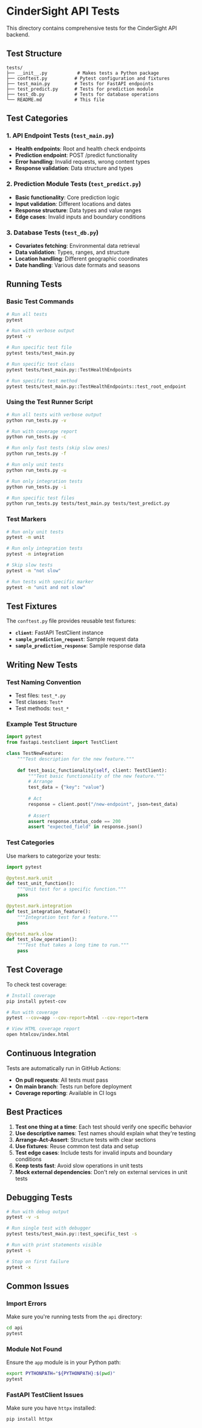 # CinderSight API Tests

This directory contains comprehensive tests for the CinderSight API backend.

## Test Structure

```
tests/
├── __init__.py           # Makes tests a Python package
├── conftest.py          # Pytest configuration and fixtures
├── test_main.py         # Tests for FastAPI endpoints
├── test_predict.py      # Tests for prediction module
├── test_db.py           # Tests for database operations
└── README.md            # This file
```

## Test Categories

### 1. **API Endpoint Tests** (`test_main.py`)
- **Health endpoints**: Root and health check endpoints
- **Prediction endpoint**: POST /predict functionality
- **Error handling**: Invalid requests, wrong content types
- **Response validation**: Data structure and types

### 2. **Prediction Module Tests** (`test_predict.py`)
- **Basic functionality**: Core prediction logic
- **Input validation**: Different locations and dates
- **Response structure**: Data types and value ranges
- **Edge cases**: Invalid inputs and boundary conditions

### 3. **Database Tests** (`test_db.py`)
- **Covariates fetching**: Environmental data retrieval
- **Data validation**: Types, ranges, and structure
- **Location handling**: Different geographic coordinates
- **Date handling**: Various date formats and seasons

## Running Tests

### Basic Test Commands

```bash
# Run all tests
pytest

# Run with verbose output
pytest -v

# Run specific test file
pytest tests/test_main.py

# Run specific test class
pytest tests/test_main.py::TestHealthEndpoints

# Run specific test method
pytest tests/test_main.py::TestHealthEndpoints::test_root_endpoint
```

### Using the Test Runner Script

```bash
# Run all tests with verbose output
python run_tests.py -v

# Run with coverage report
python run_tests.py -c

# Run only fast tests (skip slow ones)
python run_tests.py -f

# Run only unit tests
python run_tests.py -u

# Run only integration tests
python run_tests.py -i

# Run specific test files
python run_tests.py tests/test_main.py tests/test_predict.py
```

### Test Markers

```bash
# Run only unit tests
pytest -m unit

# Run only integration tests
pytest -m integration

# Skip slow tests
pytest -m "not slow"

# Run tests with specific marker
pytest -m "unit and not slow"
```

## Test Fixtures

The `conftest.py` file provides reusable test fixtures:

- **`client`**: FastAPI TestClient instance
- **`sample_prediction_request`**: Sample request data
- **`sample_prediction_response`**: Sample response data

## Writing New Tests

### Test Naming Convention
- Test files: `test_*.py`
- Test classes: `Test*`
- Test methods: `test_*`

### Example Test Structure

```python
import pytest
from fastapi.testclient import TestClient

class TestNewFeature:
    """Test description for the new feature."""
    
    def test_basic_functionality(self, client: TestClient):
        """Test basic functionality of the new feature."""
        # Arrange
        test_data = {"key": "value"}
        
        # Act
        response = client.post("/new-endpoint", json=test_data)
        
        # Assert
        assert response.status_code == 200
        assert "expected_field" in response.json()
```

### Test Categories

Use markers to categorize your tests:

```python
import pytest

@pytest.mark.unit
def test_unit_function():
    """Unit test for a specific function."""
    pass

@pytest.mark.integration
def test_integration_feature():
    """Integration test for a feature."""
    pass

@pytest.mark.slow
def test_slow_operation():
    """Test that takes a long time to run."""
    pass
```

## Test Coverage

To check test coverage:

```bash
# Install coverage
pip install pytest-cov

# Run with coverage
pytest --cov=app --cov-report=html --cov-report=term

# View HTML coverage report
open htmlcov/index.html
```

## Continuous Integration

Tests are automatically run in GitHub Actions:
- **On pull requests**: All tests must pass
- **On main branch**: Tests run before deployment
- **Coverage reporting**: Available in CI logs

## Best Practices

1. **Test one thing at a time**: Each test should verify one specific behavior
2. **Use descriptive names**: Test names should explain what they're testing
3. **Arrange-Act-Assert**: Structure tests with clear sections
4. **Use fixtures**: Reuse common test data and setup
5. **Test edge cases**: Include tests for invalid inputs and boundary conditions
6. **Keep tests fast**: Avoid slow operations in unit tests
7. **Mock external dependencies**: Don't rely on external services in unit tests

## Debugging Tests

```bash
# Run with debug output
pytest -v -s

# Run single test with debugger
pytest tests/test_main.py::test_specific_test -s

# Run with print statements visible
pytest -s

# Stop on first failure
pytest -x
```

## Common Issues

### Import Errors
Make sure you're running tests from the `api` directory:
```bash
cd api
pytest
```

### Module Not Found
Ensure the `app` module is in your Python path:
```bash
export PYTHONPATH="${PYTHONPATH}:$(pwd)"
pytest
```

### FastAPI TestClient Issues
Make sure you have `httpx` installed:
```bash
pip install httpx
``` 